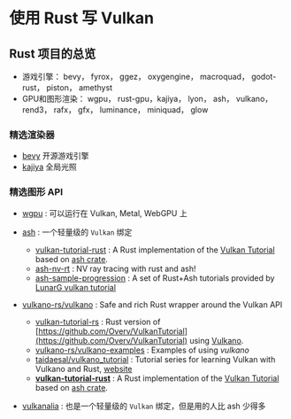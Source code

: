 # 使用 Rust 写 Vulkan

## Rust 项目的总览

- 游戏引擎： bevy， fyrox， ggez， oxygengine， macroquad， godot-rust， piston， amethyst
- GPU和图形渲染： wgpu， rust-gpu，kajiya， lyon， ash， vulkano， rend3， rafx， gfx， luminance， miniquad， glow

### 精选渲染器

- [bevy](https://github.com/bevyengine/bevy) 开源游戏引擎
- [kajiya](https://github.com/EmbarkStudios/kajiya) 全局光照

### 精选图形 API

- [wgpu](https://github.com/gfx-rs/wgpu) : 可以运行在 Vulkan, Metal, WebGPU 上
- [ash](https://github.com/MaikKlein/ash) : 一个轻量级的 `Vulkan` 绑定

  - [vulkan-tutorial-rust](https://github.com/unknownue/vulkan-tutorial-rust) : A Rust implementation of the [Vulkan Tutorial](https://vulkan-tutorial.com/) based on [ash crate](https://crates.io/crates/ash).
  - [ash-nv-rt](https://github.com/gwihlidal/ash-nv-rt) : NV ray tracing with rust and ash!
  - [ash-sample-progression](https://github.com/bzm3r/ash-sample-progression) : A set of Rust+Ash tutorials provided by [LunarG vulkan tutorial](https://vulkan.lunarg.com/doc/sdk/1.0.26.0/linux/tutorial.html)
- [vulkano-rs/vulkano](https://github.com/vulkano-rs/vulkano) : Safe and rich Rust wrapper around the Vulkan API

  - [vulkan-tutorial-rs](https://github.com/bwasty/vulkan-tutorial-rs) : Rust version of [https://github.com/Overv/VulkanTutorial](https://github.com/Overv/VulkanTutorial) using [Vulkano](http://vulkano.rs/).
  - [vulkano-rs/vulkano-examples](https://github.com/vulkano-rs/vulkano-examples) : Examples of using *vulkano*
  - [taidaesal/vulkano_tutorial](https://github.com/taidaesal/vulkano_tutorial) : Tutorial series for learning Vulkan with Vulkano and Rust, [website ](https://taidaesal.github.io/vulkano_tutorial/)
  - **[vulkan-tutorial-rust](https://github.com/unknownue/vulkan-tutorial-rust)** : A Rust implementation of the [Vulkan Tutorial](https://vulkan-tutorial.com/) based on [ash crate](https://crates.io/crates/ash).
- [vulkanalia](https://github.com/KyleMayes/vulkanalia) : 也是一个轻量级的 `Vulkan` 绑定，但是用的人比 ash 少得多
